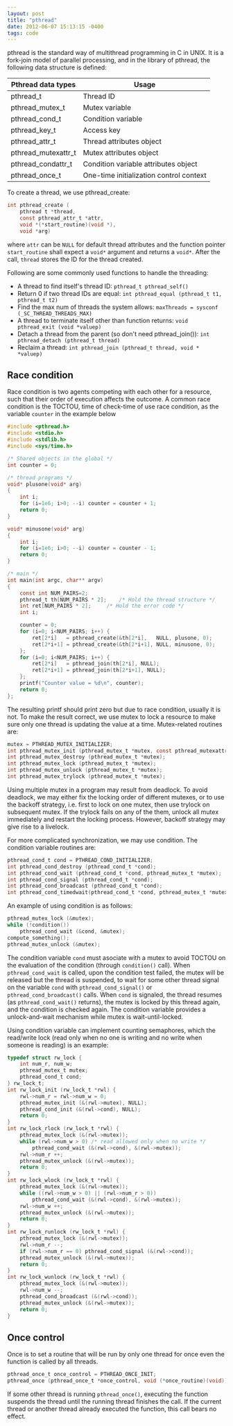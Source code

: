 ```yaml
---
layout: post
title: "pthread"
date: 2012-06-07 15:13:15 -0400
tags: code
---
```


pthread is the standard way of multithread programming in C in UNIX. It is a
fork-join model of parallel processing, and in the library of pthread, the
following data structure is defined:

| Pthread data types    | Usage |
|-----------------------|-------|
| pthread_t             | Thread ID |
| pthread_mutex_t       | Mutex variable |
| pthread_cond_t        | Condition variable |
| pthread_key_t         | Access key |
| pthread_attr_t        | Thread attributes object |
| pthread_mutexattr_t   | Mutex attributes object |
| pthread_condattr_t    | Condition variable attributes object |
| pthread_once_t        | One-time initialization control context |

To create a thread, we use pthread_create:

```c
int pthread_create (
    pthread t *thread,
    const pthread_attr_t *attr,
    void *(*start_routine)(void *),
    void *arg)
```

where `attr` can be `NULL` for default thread attributes and the function
pointer `start_routine` shall expect a `void*` argument and returns a `void*`.
After the call, `thread` stores the ID for the thread created.

Following are some commonly used functions to handle the threading:
  * A thread to find itself's thread ID: `pthread_t pthread_self()`
  * Return 0 if two thread IDs are equal: `int pthread_equal (pthread_t t1, pthread_t t2)`
  * Find the max num of threads the system allows: `maxThreads = sysconf (_SC_THREAD_THREADS_MAX)`
  * A thread to terminate itself other than function returns: `void pthread_exit (void *valuep)`
  * Detach a thread from the parent (so don't need pthread_join()): `int pthread_detach (pthread_t thread)`
  * Reclaim a thread: `int pthread_join (pthread_t thread, void * *valuep)`

## Race condition

Race condition is two agents competing with each other for a resource, such that
their order of execution affects the outcome. A common race condition is the
TOCTOU, time of check-time of use race condition, as the variable `counter` in
the example below

```c
#include <pthread.h>
#include <stdio.h>
#include <stdlib.h>
#include <sys/time.h>

/* Shared objects in the global */
int counter = 0;

/* thread programs */
void* plusone(void* arg)
{
    int i;
    for (i=1e6; i>0; --i) counter = counter + 1;
    return 0;
}

void* minusone(void* arg)
{
    int i;
    for (i=1e6; i>0; --i) counter = counter - 1;
    return 0;
}

/* main */
int main(int argc, char** argv)
{
    const int NUM_PAIRS=2;
    pthread_t th[NUM_PAIRS * 2];    /* Hold the thread structure */
    int ret[NUM_PAIRS * 2];     /* Hold the error code */
    int i;

    counter = 0;
    for (i=0; i<NUM_PAIRS; i++) {
        ret[2*i]   = pthread_create(&th[2*i],   NULL, plusone, 0);
        ret[2*i+1] = pthread_create(&th[2*i+1], NULL, minusone, 0);
    };
    for (i=0; i<NUM_PAIRS; i++) {
        ret[2*i]   = pthread_join(th[2*i], NULL);
        ret[2*i+1] = pthread_join(th[2*i+1], NULL);
    };
    printf("Counter value = %d\n", counter);
    return 0;
};
```

The resulting printf should print zero but due to race condition, usually it is
not. To make the result correct, we use mutex to lock a resource to make sure
only one thread is updating the value at a time. Mutex-related routines are:

```c
mutex = PTHREAD_MUTEX_INITIALIZER;
int pthread_mutex_init (pthread_mutex_t *mutex, const pthread_mutexattr_t *attr);
int pthread_mutex_destroy (pthread_mutex_t *mutex);
int pthread_mutex_lock (pthread_mutex_t *mutex);
int pthread_mutex_unlock (pthread_mutex_t *mutex);
int pthread_mutex_trylock (pthread_mutex_t *mutex);
```

Using multiple mutex in a program may result from deadlock. To avoid deadlock,
we may either fix the locking order of different mutexes, or to use the backoff
strategy, i.e. first to lock on one mutex, then use trylock on subsequent mutex.
If the trylock fails on any of the them, unlock all mutex immediately and
restart the locking process. However, backoff strategy may give rise to a
livelock.

For more complicated synchronization, we may use condition. The condition
variable routines are:

```c
pthread_cond_t cond = PTHREAD_COND_INITIALIZER;
int pthread_cond_destroy (pthread_cond_t *cond);
int pthread_cond_wait (pthread_cond_t *cond, pthread_mutex_t *mutex);
int pthread_cond_signal (pthread_cond_t *cond);
int pthread_cond_broadcast (pthread_cond_t *cond);
int pthread_cond_timedwait(pthread_cond_t *cond, pthread_mutex_t *mutex, const struct timespec *time);
```

An example of using condition is as follows:

```c
pthread_mutex_lock (&mutex);
while (!condition())
    pthread_cond_wait (&cond, &mutex);
compute_something();
pthread_mutex_unlock (&mutex);
```

The condition variable `cond` must asociate with a mutex to avoid TOCTOU on the
evaluation of the condition (through `condition()` call). When
`pthread_cond_wait` is called, upon the condition test failed, the mutex will be
released but the thread is suspended, to wait for some other thread signal on
the variable `cond` with `pthread_cond_signal()` or `pthread_cond_broadcast()`
calls. When `cond` is signaled, the thread resumes (as `pthread_cond_wait()`
returns), the mutex is locked by this thread again, and the condition is checked
again. The condition variable provides a unlock-and-wait mechanism while mutex
is wait-until-locked.

Using condition variable can implement counting semaphores, which the read/write
lock (read only when no one is writing and no write when someone is reading) is
an example:

```c
typedef struct rw_lock {
    int num_r, num_w;
    pthread_mutex_t mutex;
    pthread_cond_t cond;
} rw_lock_t;
int rw_lock_init (rw_lock_t *rwl) {
    rwl->num_r = rwl->num_w = 0;
    pthread_mutex_init (&(rwl->mutex), NULL);
    pthread_cond_init (&(rwl->cond), NULL);
    return 0;
}
int rw_lock_rlock (rw_lock_t *rwl) {
    pthread_mutex_lock (&(rwl->mutex));
    while (rwl->num_w > 0) /* read allowed only when no write */
        pthread_cond_wait (&(rwl->cond), &(rwl->mutex));
    rwl->num_r ++;
    pthread_mutex_unlock (&(rwl->mutex));
    return 0;
}
int rw_lock_wlock (rw_lock_t *rwl) {
    pthread_mutex_lock (&(rwl->mutex));
    while ((rwl->num_w > 0) || (rwl->num_r > 0))
        pthread_cond_wait (&(rwl->cond), &(rwl->mutex));
    rwl->num_w ++;
    pthread_mutex_unlock (&(rwl->mutex));
    return 0;
}
int rw_lock_runlock (rw_lock_t *rwl) {
    pthread_mutex_lock (&(rwl->mutex));
    rwl->num_r --;
    if (rwl->num_r == 0) pthread_cond_signal (&(rwl->cond));
    pthread_mutex_unlock (&(rwl->mutex));
    return 0;
}
int rw_lock_wunlock (rw_lock_t *rwl) {
    pthread_mutex_lock (&(rwl->mutex));
    rwl->num_w --;
    pthread_cond_broadcast (&(rwl->cond));
    pthread_mutex_unlock (&(rwl->mutex));
    return 0;
}
```

## Once control
Once is to set a routine that will be run by only one thread for once even the function is called by all threads.

```c
pthread_once_t once_control = PTHREAD_ONCE_INIT;
pthread_once (pthread_once_t *once_control, void (*once_routine)(void));
```

If some other thread is running `pthread_once()`, executing the function
suspends the thread until the running thread finishes the call. If the current
thread or another thread already executed the function, this call bears no
effect.
